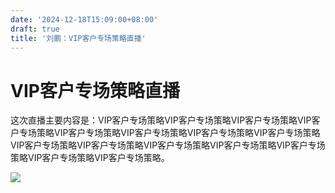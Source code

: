 ```yaml
---
date: '2024-12-18T15:09:00+08:00'
draft: true
title: '刘鹏：VIP客户专场策略直播'
---
```


# VIP客户专场策略直播

这次直播主要内容是：VIP客户专场策略VIP客户专场策略VIP客户专场策略VIP客户专场策略VIP客户专场策略VIP客户专场策略VIP客户专场策略VIP客户专场策略VIP客户专场策略VIP客户专场策略VIP客户专场策略VIP客户专场策略VIP客户专场策略VIP客户专场策略VIP客户专场策略。

![](E:\code\replay_list\content\posts\pic\刘鹏1218国信大咖说.jpg)

